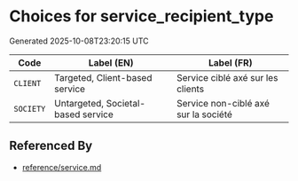 # Choices for service_recipient_type

Generated 2025-10-08T23:20:15 UTC

| Code | Label (EN) | Label (FR) |
|------|------------|------------|
| `CLIENT` | Targeted, Client-based service | Service ciblé axé sur les clients |
| `SOCIETY` | Untargeted, Societal-based service | Service non-ciblé axé sur la société |


## Referenced By

- [reference/service.md](../reference/service.md)
